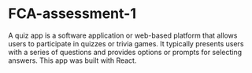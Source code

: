 # FCA-assessment-1

A quiz app is a software application or web-based platform that allows users to participate in quizzes or trivia games. 
It typically presents users with a series of questions and provides options or prompts for selecting answers. 
This app was built with React.
